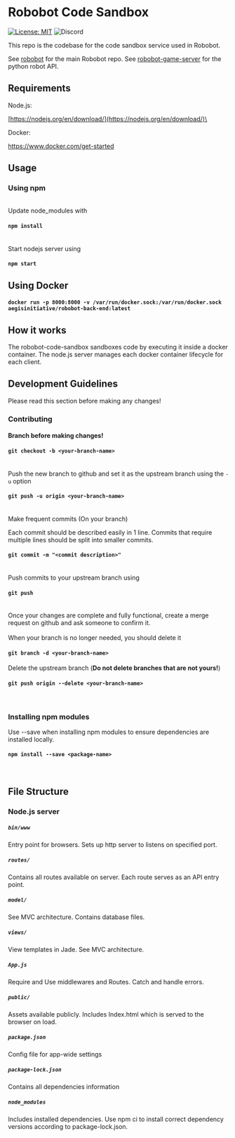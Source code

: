 # Robobot Code Sandbox
[![License: MIT](https://img.shields.io/badge/License-MIT-yellow.svg)](https://opensource.org/licenses/MIT)
![Discord](https://img.shields.io/discord/700225957314691083?label=Discord)

This repo is the codebase for the code sandbox service used in Robobot.

See [robobot](https://github.com/The-AEGIS-Initiative/robobot) for the main Robobot repo.
See [robobot-game-server](https://github.com/The-AEGIS-Initiative/python-game-server) for the python robot API.

## Requirements
Node.js:

[https://nodejs.org/en/download/](https://nodejs.org/en/download/)\

Docker:

https://www.docker.com/get-started

## Usage
### Using npm
\
Update node_modules with
#### `npm install`
\
Start nodejs server using
#### `npm start`

## Using Docker
#### `docker run -p 8000:8000 -v /var/run/docker.sock:/var/run/docker.sock aegisinitiative/robobot-back-end:latest`

## How it works
The robobot-code-sandbox sandboxes code by executing it inside a docker container. The node.js server manages each docker container lifecycle for each client.

## Development Guidelines
Please read this section before making any changes!
<br />

### Contributing
#### Branch before making changes!
#### `git checkout -b <your-branch-name>`
\
Push the new branch to github and set it as the upstream branch using the `-u` option
#### `git push -u origin <your-branch-name>`
\
Make frequent commits (On your branch)

Each commit should be described easily in 1 line. Commits that require multiple lines should be split into smaller commits.
#### `git commit -m "<commit description>"`
\
Push commits to your upstream branch using
#### `git push`
\
Once your changes are complete and fully functional, create a merge request on github and ask someone to confirm it.
\
\
When your branch is no longer needed, you should delete it
#### `git branch -d <your-branch-name>`
Delete the upstream branch (<b>Do not delete branches that are not yours!</b>)
#### `git push origin --delete <your-branch-name>`
<br />

### Installing npm modules
Use --save when installing npm modules to ensure dependencies are installed locally.
#### `npm install --save <package-name>`
<br />


## File Structure

### Node.js server
##### `bin/www`
Entry point for browsers. Sets up http server to listens on specified port.
##### `routes/`
Contains all routes available on server. Each route serves as an API entry point.
##### `model/`
See MVC architecture. Contains database files.
##### `views/`
View templates in Jade. See MVC architecture.
##### `App.js`
Require and Use middlewares and Routes. Catch and handle errors.
##### `public/`
Assets available publicly. Includes Index.html which is served to the browser on load.
##### `package.json`
Config file for app-wide settings
##### `package-lock.json`
Contains all dependencies information
##### `node_modules`
Includes installed dependencies. Use npm ci to install correct dependency versions according to package-lock.json.
